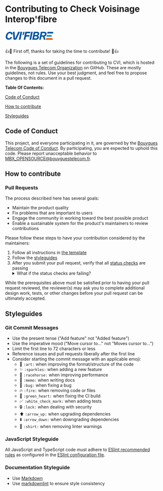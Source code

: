 

# Contributing to Check Voisinage Interop'fibre

![plot](./CVIFibreLogo.png) 

:+1::tada: First off, thanks for taking the time to contribute! :tada::+1:

The following is a set of guidelines for contributing to CVI, which is hosted in the [Bouygues Telecom Organization](https://github.com/bouyguestelecom) on GitHub. These are mostly guidelines, not rules. Use your best judgment, and feel free to propose changes to this document in a pull request.

**Table Of Contents:**

[Code of Conduct](#code-of-conduct)

[How to contribute](#how-to-contribute)

[Styleguides](#styleguides)

## Code of Conduct

This project, and everyone participating in it, are governed by the [Bouygues Telecom Code of Conduct](CODE_OF_CONDUCT.md). By participating, you are expected to uphold this code. Please report unacceptable behavior to [MBX_OPENSOURCE@bouyguestelecom.fr](mailto:MBX_OPENSOURCE@bouyguestelecom.fr).

## How to contribute

### Pull Requests

The process described here has several goals:

* Maintain the product quality
* Fix problems that are important to users
* Engage the community in working toward the best possible product
* Enable a sustainable system for the product's maintainers to review contributions

Please follow these steps to have your contribution considered by the maintainers:

1. Follow all instructions in [the template](PULL_REQUEST_TEMPLATE.md)
2. Follow the [styleguides](#styleguides)
3. After you submit your pull request, verify that all [status checks](https://help.github.com/articles/about-status-checks/) are passing <details><summary>What if the status checks are failing?</summary>If a status check is failing, and you believe that the failure is unrelated to your change, please leave a comment on the pull request explaining why you believe the failure is unrelated. A maintainer will re-run the status check for you. If we conclude that the failure was a false positive, then we will open an issue to track that problem with our status check suite.</details>

While the prerequisites above must be satisfied prior to having your pull request reviewed, the reviewer(s) may ask you to complete additional design work, tests, or other changes before your pull request can be ultimately accepted.

## Styleguides

### Git Commit Messages

* Use the present tense ("Add feature" not "Added feature")
* Use the imperative mood ("Move cursor to..." not "Moves cursor to...")
* Limit the first line to 72 characters or less
* Reference issues and pull requests liberally after the first line
* Consider starting the commit message with an applicable emoji:
  * :art: `:art:` when improving the format/structure of the code
  * :sparkles: `:sparkles:` when adding a new feature
  * :racehorse: `:racehorse:` when improving performance
  * :memo: `:memo:` when writing docs
  * :bug: `:bug:` when fixing a bug
  * :fire: `:fire:` when removing code or files
  * :green_heart: `:green_heart:` when fixing the CI build
  * :white_check_mark: `:white_check_mark:` when adding tests
  * :lock: `:lock:` when dealing with security
  * :arrow_up: `:arrow_up:` when upgrading dependencies
  * :arrow_down: `:arrow_down:` when downgrading dependencies
  * :shirt: `:shirt:` when removing linter warnings

### JavaScript Styleguide

All JavaScript and TypeScript code must adhere to [ESlint recommended rules](https://eslint.org/docs/rules/) as configured in the [ESlint configuration file](.eslintrc.js).

### Documentation Styleguide

* Use [Markdown](https://daringfireball.net/projects/markdown)
* Use [markdownlint](https://github.com/DavidAnson/markdownlint) to ensure style consistency
